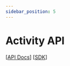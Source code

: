 ```yaml
---
sidebar_position: 5
---
```


# Activity API

[[API Docs](/api/entity#tag/Activity)]
[[SDK](https://www.npmjs.com/package/@epilot/entity-client)]
